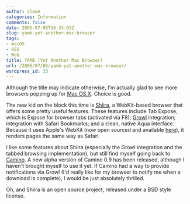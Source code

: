 ```yaml
---
author: slowe
categories: Information
comments: false
date: 2005-07-05T16:33:03Z
slug: yamb-yet-another-mac-browser
tags:
- macOS
- OSS
- Web
title: YAMB (Yet Another Mac Browser)
url: /2005/07/05/yamb-yet-another-mac-browser/
wordpress_id: 33
---
```


Although the title may indicate otherwise, I'm actually glad to see more browsers popping up for [Mac OS X](http://www.apple.com/macosx/). Choice is good.

The new kid on the block this time is [Shiira](http://hmdt-web.net/shiira/index-e.html), a WebKit-based browser that offers some pretty useful features. These features include Tab Expose, which is Expose for browser tabs (activated via F8); [Growl](http://www.growl.info/) integration; integration with Safari Bookmarks; and a clean, native Aqua interface. Because it uses Apple's WebKit (now open sourced and available [here](http://webkit.opendarwin.org/)), it renders pages the same way as Safari.

I like some features about Shiira (especially the Growl integration and the tabbed browsing implementation), but still find myself going back to [Camino](http://www.caminobrowser.org/). A new alpha version of Camino 0.9 has been released, although I haven't brought myself to use it yet. If Camino had a way to provide notifications via Growl (I'd really like for my browser to notify me when a download is complete), I would be just absolutely thrilled.

Oh, and Shiira is an open source project, released under a BSD style license.

